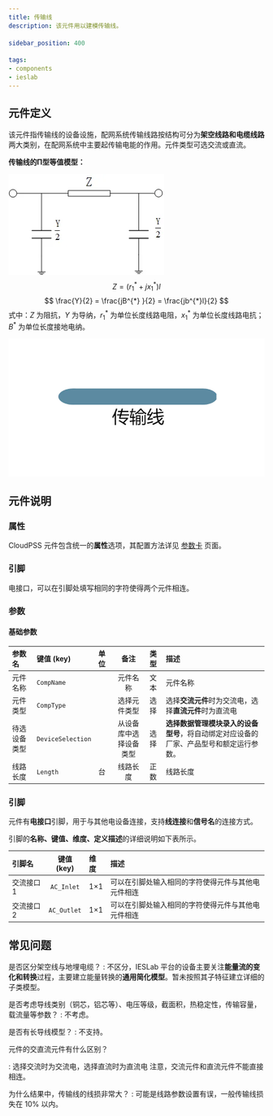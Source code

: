 ```yaml
---
title: 传输线
description: 该元件用以建模传输线。

sidebar_position: 400

tags: 
- components
- ieslab
---
```


## 元件定义

该元件指传输线的设备设施，配网系统传输线路按结构可分为**架空线路和电缆线路**两大类别，在配网系统中主要起传输电能的作用。元件类型可选交流或直流。

**传输线的Π型等值模型：**

![传输线 =x200](./IES-GD-2Line-1.png)
 $$
 Z = ({r_{1} }^{*} + j{x_{1} }^{*})l
 $$
$$
\frac{Y}{2} = \frac{jB^{*} }{2} = \frac{jb^{*}l}{2}
$$
 式中：$Z$ 为阻抗，$Y$ 为导纳，${r_{1} }^{*}$ 为单位长度线路电阻，${x_{1} }^{*}$ 为单位长度线路电抗；$B^*$ 为单位长度接地电纳。


![传输线 =x200](./IES-GD-2Line.png )

## 元件说明



### 属性

CloudPSS 元件包含统一的**属性**选项，其配置方法详见 [参数卡](docs/documents/software/10-xstudio/20-simstudio/40-workbench/20-function-zone/30-design-tab/30-param-panel/index.md) 页面。


### 引脚
电接口，可以在引脚处填写相同的字符使得两个元件相连。

### 参数

#### 基础参数

| 参数名 | 键值 (key) | 单位 | 备注 | 类型 | 描述 |
| :--- | :--- | :--- | :--: | :--- | :--- |
| 元件名称 | `CompName` |  | 元件名称 | 文本 | 元件名称 |
| 元件类型 | `CompType` |  | 选择元件类型 | 选择 | 选择**交流元件**时为交流电，选择**直流元件**时为直流电|
| 待选设备类型 | `DeviceSelection` |  | 从设备库中选择设备类型 | 选择 | **选择数据管理模块录入的设备型号**，将自动绑定对应设备的厂家、产品型号和额定运行参数。|
| 线路长度 | `Length` | 台 | 线路长度 | 正数 | 线路长度 |

### 引脚

元件有**电接口**引脚，用于与其他电设备连接，支持**线连接**和**信号名**的连接方式。

引脚的**名称、键值、维度、定义描述**的详细说明如下表所示。

| 引脚名 | 键值 (key)  | 维度 | 描述 |
| :--- | :--: | :--- | :--- |
| 交流接口1 | `AC_Inlet` | 1×1 | 可以在引脚处输入相同的字符使得元件与其他电元件相连|
| 交流接口2 | `AC_Outlet` | 1×1 | 可以在引脚处输入相同的字符使得元件与其他电元件相连|

## 常见问题

是否区分架空线与地埋电缆？
:   不区分，IESLab 平台的设备主要关注**能量流的变化和转换**过程，主要建立能量转换的**通用简化模型**。暂未按照其子特征建立详细的子类模型。

是否考虑导线类别（铜芯，铝芯等）、电压等级，截面积，热稳定性，传输容量，载流量等参数？
:   不考虑。

是否有长导线模型？
:   不支持。

元件的交直流元件有什么区别？

:   选择交流时为交流电，选择直流时为直流电
    注意，交流元件和直流元件不能直接相连。

为什么结果中，传输线的线损非常大？
:   可能是线路参数设置有误，一般传输线损失在 10\% 以内。
